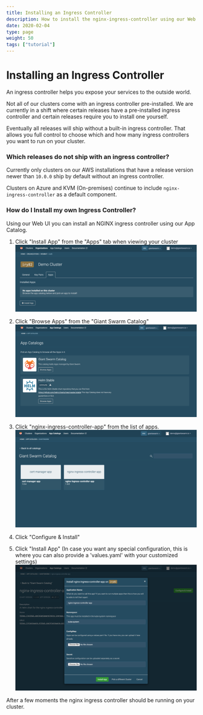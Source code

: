 ```yaml
---
title: Installing an Ingress Controller
description: How to install the nginx-ingress-controller using our Web UI
date: 2020-02-04
type: page
weight: 50
tags: ["tutorial"]
---
```


# Installing an Ingress Controller

An ingress controller helps you expose your services to the outside world.

Not all of our clusters come with an ingress controller pre-installed. We are
currently in a shift where certain releases have a pre-installed ingress controller
and certain releases require you to install one yourself.

Eventually all releases will ship without a built-in ingress controller. That
allows you full control to choose which and how many ingress controllers you
want to run on your cluster.

### Which releases do not ship with an ingress controller?

Currently only clusters on our AWS installations that have a release version
newer than `10.0.0` ship by default without an ingress controller.

Clusters on Azure and KVM (On-premises) continue to include `nginx-ingress-controller`
as a default component.

### How do I Install my own Ingress Controller?

Using our Web UI you can install an NGINX ingress controller using our App Catalog.

1. Click "Install App" from the "Apps" tab when viewing your cluster
  ![Cluster detail screen showing install app button](cluster-detail.png)

2. Click "Browse Apps" from the "Giant Swarm Catalog"
  ![List of app catalogs including the Giant Swarm Catalog](catalog-list.png)

3. Click "nginx-ingress-controller-app" from the list of apps.
  ![List of apps in the Giant Swarm Catalog](app-list.png)

4. Click "Configure & Install"

5. Click "Install App" (In case you want any special configuration, this is where you can also provide a 'values.yaml' with your customized settings)
  ![App installation modal](install-app-modal.png)

After a few moments the nginx ingress controller should be running on your cluster.
